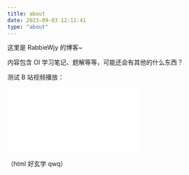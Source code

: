 ```yaml
---
title: about
date: 2023-09-03 12:11:41
type: "about"
---
```


这里是 RabbieWjy 的博客~

内容包含 OI 学习笔记、题解等等，可能还会有其他的什么东西？

测试 B 站视频播放：

<iframe src="//player.bilibili.com/player.html?aid=962992919&bvid=BV1wH4y167Xm&cid=1319417317&p=1" scrolling="no" border="0" frameborder="no" framespacing="0" allowfullscreen="true"> </iframe>

（html 好玄学 qwq）